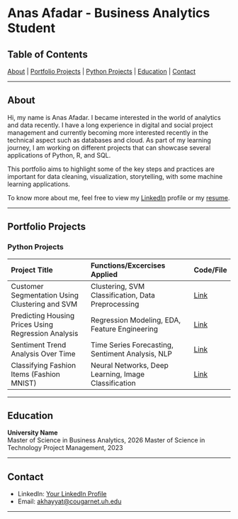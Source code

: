 # Anas Afadar - Business Analytics Student

## Table of Contents
[About](#about) | [Portfolio Projects](#portfolio-projects) | [Python Projects](#python-projects) | [Education](#education) | [Contact](#contact)

---

## About

Hi, my name is Anas Afadar. 
I became interested in the world of analytics and data recently. I have a long experience in digital and social project management and currently becoming more interested recently in the technical aspect such as databases and cloud.
As part of my learning journey, I am working on different projects that can showcase several applications of Python, R, and SQL. 

This portfolio aims to highlight some of the key steps and practices are important for data cleaning, visualization, storytelling, with some machine learning applications. 

To know more about me, feel free to view my [LinkedIn](https://www.linkedin.com/in/anas-k-afadar/) profile or my [resume](https://github.com/theafadar/Business-Analytics-Portfolio/blob/main/Anas%20Afadar%20-%20Bauer%20Resume.pdf).

---

## Portfolio Projects

### Python Projects

| Project Title | Functions/Excercises Applied | Code/File |
|:---|:---|:---|
| Customer Segmentation Using Clustering and SVM | Clustering, SVM Classification, Data Preprocessing | [Link](https://github.com/theafadar/Business-Analytics-Portfolio/blob/main/BZAN6355_HW5_Full_Simplified_Updated.ipynb) |
| Predicting Housing Prices Using Regression Analysis | Regression Modeling, EDA, Feature Engineering | [Link](https://github.com/theafadar/Business-Analytics-Portfolio/blob/main/HW2-6635-final.ipynb) |
| Sentiment Trend Analysis Over Time | Time Series Forecasting, Sentiment Analysis, NLP | [Link](https://github.com/theafadar/Business-Analytics-Portfolio/blob/main/TimeSeries_Sentiment_Updated.ipynb) |
| Classifying Fashion Items (Fashion MNIST) | Neural Networks, Deep Learning, Image Classification | [Link](https://github.com/theafadar/Business-Analytics-Portfolio/blob/main/Zalando_Fashion_MNIST_Quick_Model.ipynb) |

---

## Education

**University Name**  
Master of Science in Business Analytics, 2026
Master of Science in Technology Project Management, 2023

---

## Contact

- LinkedIn: [Your LinkedIn Profile](link)
- Email:  akhayyat@cougarnet.uh.edu

---
